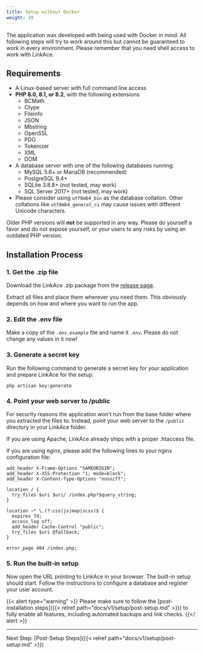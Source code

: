 ```yaml
---
title: Setup without Docker
weight: 20
---
```


The application was developed with being used with Docker in mind. All following steps will try to work around this but cannot be guaranteed to work in every environment. Please remember that you need shell access to work with LinkAce.

## Requirements

* A Linux-based server with full command line access
* **PHP 8.0, 8.1, or 8.2**, with the following extensions
    * BCMath
    * Ctype
    * Fileinfo
    * JSON
    * Mbstring
    * OpenSSL
    * PDO
    * Tokenizer
    * XML
    * DOM
* A database server with one of the following databases running:
    * MySQL 5.6+ or MariaDB (recommended)
    * PostgreSQL 9.4+
    * SQLite 3.8.8+ (not tested, may work)
    * SQL Server 2017+ (not tested, may work)
* Please consider using `utf8mb4_bin` as the database collation. Other collations like `utf8mb4_general_ci` may cause issues with different Unicode characters.

Older PHP versions will **not** be supported in any way. Please do yourself a favor and do not expose yourself, or your users to any risks by using an outdated PHP version.


## Installation Process

### 1. Get the .zip file

Download the LinkAce .zip package from the [release page](https://github.com/Kovah/LinkAce/releases/latest).

Extract all files and place them wherever you need them. This obviously depends on how and where you want to run the
app.

### 2. Edit the .env file

Make a copy of the `.env.example` file and name it `.env`. Please do not change any values in it now!

### 3. Generate a secret key

Run the following command to generate a secret key for your application and prepare LinkAce for the setup:

```
php artisan key:generate
```

### 4. Point your web server to /public

For security reasons the application won't run from the base folder where you extracted the files to. Instead, point your web server to the `/public` directory in your LinkAce folder.

If you are using Apache, LinkAce already ships with a proper .htaccess file.

If you are using nginx, please add the following lines to your nginx configuration file:

```
add_header X-Frame-Options "SAMEORIGIN";
add_header X-XSS-Protection "1; mode=block";
add_header X-Content-Type-Options "nosniff";

location / {
  try_files $uri $uri/ /index.php?$query_string;
}

location ~* \.(?:css|js|map|scss)$ {
  expires 7d;
  access_log off;
  add_header Cache-Control "public";
  try_files $uri @fallback;
}

error_page 404 /index.php;
```

### 5. Run the built-in setup

Now open the URL pointing to LinkAce in your browser. The built-in setup should start. Follow the instructions to configure a database and register your user account.

{{< alert type="warning" >}}
Please make sure to follow the [post-installation steps]({{< relref path="docs/v1/setup/post-setup.md" >}}) to fully enable all features, including automated backups and link checks.
{{</ alert >}}

---

Next Step: [Post-Setup Steps]({{< relref path="docs/v1/setup/post-setup.md" >}})
